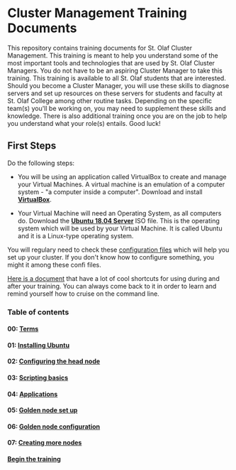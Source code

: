# Cluster Management Training Documents

This repository contains training documents for St. Olaf Cluster Management. This training is meant to help you understand some of the most important tools and technologies that are used by St. Olaf Cluster Managers. You do not have to be an aspiring Cluster Manager to take this training. This training is available to all St. Olaf students that are interested. Should you become a Cluster Manager, you will use these skills to diagnose servers and set up resources on these servers for students and faculty at St. Olaf College among other routine tasks. Depending on the specific team(s) you'll be working on, you may need to supplement these skills and knowledge. There is also additional training once you are on the job to help you understand what your role(s) entails. Good luck!

## First Steps

Do the following steps:

* You will be using an application called VirtualBox to create and manage your Virtual Machines. A virtual machine is an emulation of a computer system - "a computer inside a computer". Download and install [**VirtualBox**](https://www.virtualbox.org/).

* Your Virtual Machine will need an Operating System, as all computers do. Download the [**Ubuntu 18.04 Server**](https://releases.ubuntu.com/18.04.5/ubuntu-18.04.5-live-server-amd64.iso) ISO file. This is the operating system which will be used by your Virtual Machine. It is called Ubuntu and it is a Linux-type operating system. 

You will regulary need to check these [configuration files](config_files) which will help you set up your cluster. If you don't know how to configure something, you might it among these confi files.  

[Here is a document](resources/command_line_tips.md) that have a lot of cool shortcuts for using during and after your training. You can always come back to it in order to learn and remind yourself how to cruise on the command line.

### Table of contents 
#### 00: [Terms](00_terms.md)
#### 01: [Installing Ubuntu](01_installing-ubuntu.md)
#### 02: [Configuring the head node](02_configuring-the-headnode.md)
#### 03: [Scripting basics](03_scripting.md)
#### 04: [Applications](04_applications.md)
#### 05: [Golden node set up](05_golden-node-configuration.md)
#### 06: [Golden node configuration](06_golden-node-configuration.md)
#### 07: [Creating more nodes](07_creating-more-nodes.md)  
  
  
#### [**Begin the training**](00_terms.md)

